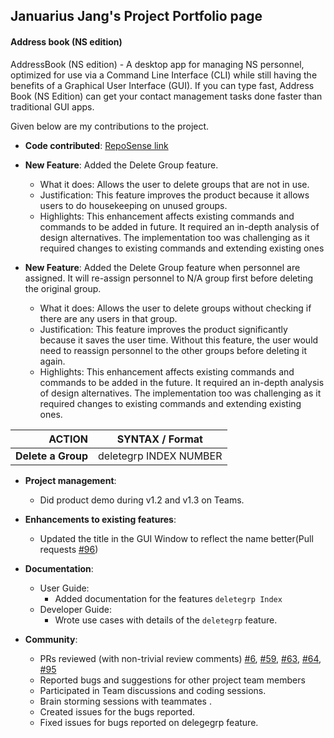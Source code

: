 

## Januarius Jang's Project Portfolio page

#### Address book (NS edition)

AddressBook (NS edition) - A desktop app for managing NS personnel, optimized for use via a Command Line Interface (CLI) while still having the benefits of a Graphical User Interface (GUI). If you can type fast, Address Book (NS Edition) can get your contact management tasks done faster than traditional GUI apps.

Given below are my contributions to the project.
* **Code contributed**: [RepoSense link](https://nus-tic4002-ay2021s2.github.io/tp-dashboard/?search=&sort=groupTitle&sortWithin=title&timeframe=commit&mergegroup=&groupSelect=groupByRepos&breakdown=true&checkedFileTypes=docs~functional-code~test-code~other&since=&tabOpen=true&tabType=authorship&tabAuthor=JanuariusJang&tabRepo=AY2021S2-TIC4002-F18-3%2Ftp2%5Bmaster%5D&authorshipIsMergeGroup=false&authorshipFileTypes=docs~functional-code~test-code)


* **New Feature**: Added the Delete Group feature.
  * What it does: Allows the user to delete groups that are not in use.
  * Justification: This feature improves the product because it allows users to do housekeeping on unused groups. 
  * Highlights: This enhancement affects existing commands and commands to be added in future. It required an in-depth analysis of design alternatives. The implementation too was challenging as it required changes to existing commands and extending existing ones
  

* **New Feature**: Added the Delete Group feature when personnel are assigned. It will re-assign personnel to N/A group first before deleting the original group.
    * What it does: Allows the user to delete groups without checking if there are any users in that group.
    * Justification: This feature improves the product significantly because it saves the user time. Without this feature, the user would need to reassign personnel to the other groups before deleting it again. 
    * Highlights: This enhancement affects existing commands and commands to be added in the future. It required an in-depth analysis of design alternatives. The implementation too was challenging as it required changes to existing commands and extending existing ones.
    
ACTION | SYNTAX / Format
---:|:---:|
**Delete a Group** | deletegrp INDEX NUMBER


* **Project management**:
  * Did product demo during v1.2 and v1.3 on Teams. 
  

* **Enhancements to existing features**:
  * Updated the title in the GUI Window to reflect the name better(Pull requests [\#96](https://github.com/AY2021S2-TIC4002-F18-3/tp2/pull/96/files))
 

* **Documentation**:
  * User Guide:
    * Added documentation for the features `deletegrp Index`
  * Developer Guide:
    * Wrote use cases with details of the `deletegrp` feature.

* **Community**:
  * PRs reviewed (with non-trivial review comments) [\#6](https://github.com/AY2021S2-TIC4002-F18-3/tp2/pull/6), [\#59](https://github.com/AY2021S2-TIC4002-F18-3/tp2/pull/59), [\#63](https://github.com/AY2021S2-TIC4002-F18-3/tp2/pull/63), [\#64](https://github.com/AY2021S2-TIC4002-F18-3/tp2/pull/64), [\#95](https://github.com/AY2021S2-TIC4002-F18-3/tp2/pull/95)
  * Reported bugs and suggestions for other project team members
  * Participated in Team discussions and coding sessions.
  * Brain storming sessions with teammates .
  * Created issues for the bugs reported. 
  * Fixed issues for bugs reported on delegegrp feature. 
  
  
  
  
